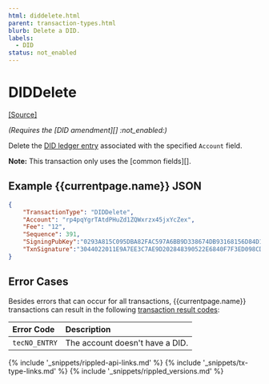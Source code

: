 ```yaml
---
html: diddelete.html
parent: transaction-types.html
blurb: Delete a DID.
labels:
  - DID
status: not_enabled
---
```

# DIDDelete

[[Source]](https://github.com/XRPLF/rippled/blob/master/src/ripple/app/tx/impl/DID.cpp "Source")

_(Requires the [DID amendment][] :not_enabled:)_

Delete the [DID ledger entry](did.html) associated with the specified `Account` field.

**Note:** This transaction only uses the [common fields][].


## Example {{currentpage.name}} JSON

```json
{
    "TransactionType": "DIDDelete",
    "Account": "rp4pqYgrTAtdPHuZd1ZQWxrzx45jxYcZex",
    "Fee": "12",
    "Sequence": 391,
    "SigningPubKey":"0293A815C095DBA82FAC597A6BB9D338674DB93168156D84D18417AD509FFF5904",
    "TxnSignature":"3044022011E9A7EE3C7AE9D202848390522E6840F7F3ED098CD13E..."
}
```


## Error Cases

Besides errors that can occur for all transactions, {{currentpage.name}} transactions can result in the following [transaction result codes](transaction-results.html):

| Error Code          | Description                                  |
|:--------------------|:---------------------------------------------|
| `tecNO_ENTRY`       | The account doesn't have a DID.              |


<!--{# common link defs #}-->
{% include '_snippets/rippled-api-links.md' %}
{% include '_snippets/tx-type-links.md' %}
{% include '_snippets/rippled_versions.md' %}

